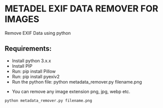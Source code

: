 # METADEL EXIF DATA REMOVER FOR IMAGES
Remove EXIF Data using python

## Requirements:
- Install python 3.x.x
- Install PIP
- Run: pip install Pillow
- Run: pip install pyexiv2
- Run the python file: python metadata_remover.py filename.png

* You can remove any image extension png, jpg, webp etc.

```sh
python metadata_remover.py filename.png
```
